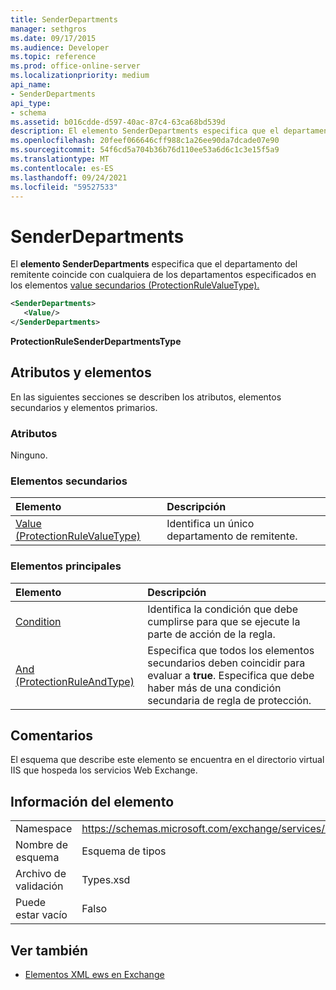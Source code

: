 ```yaml
---
title: SenderDepartments
manager: sethgros
ms.date: 09/17/2015
ms.audience: Developer
ms.topic: reference
ms.prod: office-online-server
ms.localizationpriority: medium
api_name:
- SenderDepartments
api_type:
- schema
ms.assetid: b016cdde-d597-40ac-87c4-63ca68bd539d
description: El elemento SenderDepartments especifica que el departamento del remitente coincide con cualquiera de los departamentos especificados en los elementos value secundarios (ProtectionRuleValueType).
ms.openlocfilehash: 20feef066646cff988c1a26ee90da7dcade07e90
ms.sourcegitcommit: 54f6cd5a704b36b76d110ee53a6d6c1c3e15f5a9
ms.translationtype: MT
ms.contentlocale: es-ES
ms.lasthandoff: 09/24/2021
ms.locfileid: "59527533"
---
```

# <a name="senderdepartments"></a>SenderDepartments

El **elemento SenderDepartments** especifica que el departamento del remitente coincide con cualquiera de los departamentos especificados en los elementos [value secundarios (ProtectionRuleValueType).](value-protectionrulevaluetype.md) 
  
```XML
<SenderDepartments>
   <Value/>
</SenderDepartments>
```

 **ProtectionRuleSenderDepartmentsType**
## <a name="attributes-and-elements"></a>Atributos y elementos

En las siguientes secciones se describen los atributos, elementos secundarios y elementos primarios.
  
### <a name="attributes"></a>Atributos

Ninguno.
  
### <a name="child-elements"></a>Elementos secundarios

|**Elemento**|**Descripción**|
|:-----|:-----|
|[Value (ProtectionRuleValueType)](value-protectionrulevaluetype.md) <br/> |Identifica un único departamento de remitente.  <br/> |
   
### <a name="parent-elements"></a>Elementos principales

|**Elemento**|**Descripción**|
|:-----|:-----|
|[Condition](condition.md) <br/> |Identifica la condición que debe cumplirse para que se ejecute la parte de acción de la regla.  <br/> |
|[And (ProtectionRuleAndType)](and-protectionruleandtype.md) <br/> |Especifica que todos los elementos secundarios deben coincidir para evaluar a **true**. Especifica que debe haber más de una condición secundaria de regla de protección.  <br/> |
   
## <a name="remarks"></a>Comentarios

El esquema que describe este elemento se encuentra en el directorio virtual IIS que hospeda los servicios Web Exchange.
  
## <a name="element-information"></a>Información del elemento

|||
|:-----|:-----|
|Namespace  <br/> |https://schemas.microsoft.com/exchange/services/2006/types  <br/> |
|Nombre de esquema  <br/> |Esquema de tipos  <br/> |
|Archivo de validación  <br/> |Types.xsd  <br/> |
|Puede estar vacío  <br/> |Falso  <br/> |
   
## <a name="see-also"></a>Ver también



- [Elementos XML ews en Exchange](ews-xml-elements-in-exchange.md)

